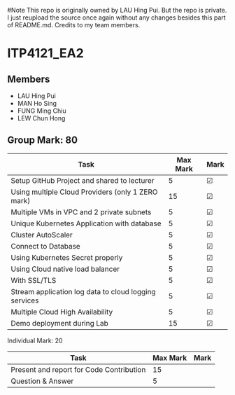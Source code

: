 #Note
This repo is originally owned by LAU Hing Pui. But the repo is private. I just reupload the source once again without any changes besides this part of README.md.
Credits to my team members.

# ITP4121_EA2

## Members
- LAU Hing Pui
- MAN Ho Sing
- FUNG Ming Chiu
- LEW Chun Hong


## Group Mark: 80

**Task** | **Max Mark** | **Mark**
--- | --- | ---
Setup GitHub Project and shared to lecturer | 5 | &#9745;
Using multiple Cloud Providers (only 1 ZERO mark) | 15 | &#9745;
Multiple VMs in VPC and 2 private subnets | 5 | &#9745;
Unique Kubernetes Application with database | 5 | &#9745;
Cluster AutoScaler | 5 | &#9745;
Connect to Database | 5 | &#9745;
Using Kubernetes Secret properly | 5 | &#9745;
Using Cloud native load balancer | 5 | &#9745;
With SSL/TLS | 5 | &#9745;
Stream application log data to cloud logging services | 5 | &#9745;
Multiple Cloud High Availability | 5 | &#9745;
Demo deployment during Lab | 15 | &#9745;

Individual Mark: 20

**Task** | **Max Mark** | **Mark**
--- | --- | ---
Present and report for Code Contribution | 15 | 
Question & Answer | 5 |    

